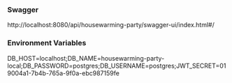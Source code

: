 ### Swagger
http://localhost:8080/api/housewarming-party/swagger-ui/index.html#/

### Environment Variables
DB_HOST=localhost;DB_NAME=housewarming-party-local;DB_PASSWORD=postgres;DB_USERNAME=postgres;JWT_SECRET=019004a1-7b4b-765a-9f0a-ebc987159fe